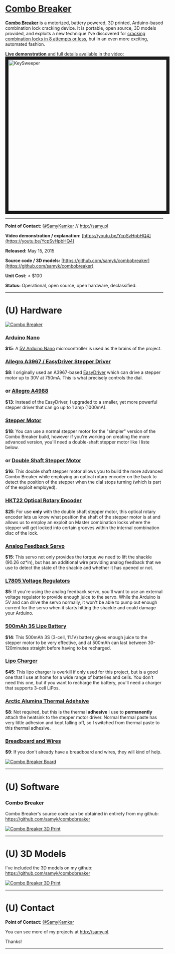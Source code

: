 # [Combo Breaker](http://samy.pl/combobreaker/)

**[Combo Breaker](http://samy.pl/combobreaker/)** is a motorized, battery powered, 3D printed, Arduino-based combination lock cracking device. It is portable, open source, 3D models provided, and exploits a new technique I've discovered for [cracking combination locks in 8 attempts or less](https://www.youtube.com/watch?v=09UgmwtL12c), but in an even more exciting, automated fashion.

**Live demonstration** and full details available in the video:
<a href="https://www.youtube.com/watch?v=YcpSvHpbHQ4" target="_blank"><img src="http://img.youtube.com/vi/YcpSvHpbHQ4/0.jpg" alt="KeySweeper" width="640" height="480" border="10" /></a>

-----

**Point of Contact:** [@SamyKamkar](https://twitter.com/samykamkar) // <http://samy.pl>

**Video demonstration / explanation:** [https://youtu.be/YcpSvHpbHQ4](https://youtu.be/YcpSvHpbHQ4)

**Released:** May 15, 2015

**Source code / 3D models:** [https://github.com/samyk/combobreaker](https://github.com/samyk/combobreaker)

**Unit Cost:** < $100

**Status:** Operational, open source, open hardware, declassified.

-----

# (U) Hardware

[![Combo Breaker](http://samy.pl/combobreaker/sIMG_2920.JPG)](http://samy.pl/combobreaker/sIMG_2920.JPG)

### [Arduino Nano](http://amzn.to/1QLlf23)
**$15**: A [5V Arduino Nano](http://amzn.to/1QLlf23) microcontroller is used as the brains of the project.

### [Allegro A3967 / EasyDriver Stepper Driver](http://amzn.to/1A1Ovxl)
**$8**: I originally used an A3967-based [EasyDriver](http://amzn.to/1A1Ovxl) which can drive a stepper motor up to 30V at 750mA. This is what precisely controls the dial.

### or [Allegro A4988](http://amzn.to/1L3q7fK)
**$13**: Instead of the EasyDriver, I upgraded to a smaller, yet more powerful stepper driver that can go up to 1 amp (1000mA).

### [Stepper Motor](http://amzn.to/1FfLUQG)
**$18**: You can use a normal stepper motor for the "simpler" version of the Combo Breaker build, however if you're working on creating the more advanced version, you'll need a double-shaft stepper motor like I liste below.

### or [Double Shaft Stepper Motor](http://www.phidgets.com/products.php?product_id=3320)
**$16**: This double shaft stepper motor allows you to build the more advanced Combo Breaker while employing an optical rotary encoder on the back to detect the position of the stepper when the dial stops turning (which is part of the exploit employed).

### [HKT22 Optical Rotary Encoder](http://www.phidgets.com/products.php?product_id=3531)
**$25**: For use **only** with the double shaft stepper motor, this optical rotary encoder lets us know what position the shaft of the stepper motor is at and allows us to employ an exploit on Master combination locks where the stepper will get locked into certain grooves within the internal combination disc of the lock.

### [Analog Feedback Servo](https://www.adafruit.com/products/1404)
**$15**: This servo not only provides the torque we need to lift the shackle (90.26 oz*in), but has an additional wire providing analog feedback that we use to detect the state of the shackle and whether it has opened or not.

### [L7805 Voltage Regulators](http://amzn.to/1A28XOt)
**$5**: If you're using the analog feedback servo, you'll want to use an external voltage regulator to provide enough juice to the servo. While the Arduino is 5V and can drive the servo normally, it won't be able to pump out enough current for the servo when it starts hitting the shackle and could damage your Arduino.

### [500mAh 3S Lipo Battery](http://amzn.to/1PkRVlz)
**$14**: This 500mAh 3S (3-cell, 11.1V) battery gives enough juice to the stepper motor to be very effective, and at 500mAh can last between 30-120minutes straight before having to be recharged.

### [Lipo Charger](http://amzn.to/1A1Q2n7)
**$45**: This lipo charger is overkill if only used for this project, but is a good one that I use at home for a wide range of batteries and cells. You don't need this one, but if you want to recharge the battery, you'll need a charger that supports 3-cell LiPos.

### [Arctic Alumina Thermal Adehsive](http://amzn.to/1PkTakG)
**$8**: Not required, but this is the thermal **adhesive** I use to **permanently** attach the heatsink to the stepper motor driver. Normal thermal paste has very little adhesion and kept falling off, so I switched from thermal paste to this thermal adhesive.

### [Breadboard and Wires](http://amzn.to/1FfMb6e)
**$9**: If you don't already have a breadboard and wires, they will kind of help.

[![Combo Breaker Board](http://samy.pl/combobreaker/sIMG_2916.JPG)](http://samy.pl/combobreaker/sIMG_2916.JPG)

-----

# (U) Software

### Combo Breaker
Combo Breaker's source code can be obtained in entirety from my github: <https://github.com/samyk/combobreaker>

[![Combo Breaker 3D Print](http://samy.pl/combobreaker/model.jpg)](http://samy.pl/combobreaker/model.jpg)

-----

# (U) 3D Models

I've included the 3D models on my github: <https://github.com/samyk/combobreaker>
 
[![Combo Breaker 3D Print](http://samy.pl/combobreaker/smodel.png)](http://samy.pl/combobreaker/smodel.png)

-----

# (U) Contact

**Point of Contact:** [@SamyKamkar](https://twitter.com/samykamkar)

You can see more of my projects at <http://samy.pl>.

Thanks!

------